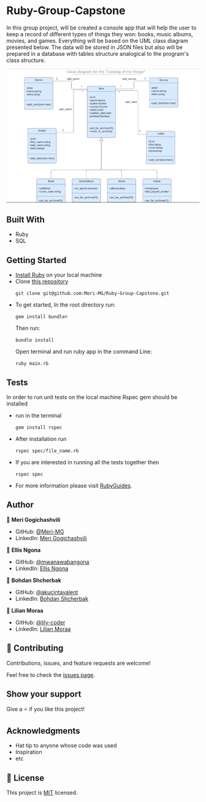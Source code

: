 # Ruby-Group-Capstone
In this group project, will be created a console app that will help the user to keep a record of different types of things they won: books, music albums, movies, and games. Everything will be based on the UML class diagram presented below. The data will be stored in JSON files but also will be prepared in a database with tables structure analogical to the program's class structure.

![uml-diagram](https://raw.githubusercontent.com/Meri-MG/Ruby-Group-Capstone/development/uml.png)

## Built With

- Ruby
- SQL

## Getting Started
- [Install Ruby](https://www.ruby-lang.org/en/documentation/installation/) on your local machine 
- Clone [this repository](https://github.com/Meri-MG/Ruby-Group-Capstone)
  ```
  git clone git@github.com:Meri-MG/Ruby-Group-Capstone.git
  ```
- To get started, In the root directory run:
  ```
  gem install bundler
  ```
  Then run:
  ```
  bundle install
  ```
  Open terminal and run ruby app in the command Line:
  ```
  ruby main.rb
  ```

## Tests

In order to run unit tests on the local machine Rspec gem should be installed 
- run in the terminal 
  ```
  gem install rspec
  ```
- After installation run
  ```
  rspec spec/file_name.rb
  ```
- If you are interested in running all the tests together then
  ```
  rspec spec
  ```
- For more information please visit [RubyGuides](https://www.rubyguides.com/2018/07/rspec-tutorial/).
## Author

:woman: **Meri Gogichashvili**

- GitHub: [@Meri-MG](https://github.com/Meri-MG)
- LinkedIn: [Meri Gogichashvili](https://www.linkedin.com/in/meri-gogichashvili/)

:man: **Ellis Ngona**


- GitHub: [@mwanawabangona](https://github.com/mwanawabangona)
- LinkedIn: [Ellis Ngona](https://www.linkedin.com/in/ellisngona/)

:man: **Bohdan Shcherbak**

- GitHub: [@akucintavalent](https://github.com/akucintavalent)
- LinkedIn: [Bohdan Shcherbak](https://www.linkedin.com/in/bohdan-shcherbak/)

:woman: **Lilian Moraa**

- GitHub: [@lily-coder](https://github.com/lily-coder)
- LinkedIn: [Lilian Moraa](https://www.linkedin.com/in/lilian-moraa-99950b1b8/)

## 🤝 Contributing

Contributions, issues, and feature requests are welcome!

Feel free to check the [issues page](https://github.com/Meri-MG/Ruby-Group-Capstone/issues).

## Show your support

Give a ⭐️ if you like this project!

## Acknowledgments

- Hat tip to anyone whose code was used
- Inspiration
- etc

## 📝 License

This project is [MIT](./MIT.md) licensed.
